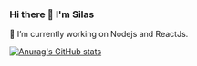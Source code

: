 ### Hi there 👋 I'm Silas
🔭 I’m currently working on Nodejs and ReactJs. 



[![Anurag's GitHub stats](https://github-readme-stats.vercel.app/api?username=silogecho97)](https://github.com/silogecho97/github-readme-stats)
<!--
**SiloGecho97/SiloGecho97** is a ✨ _special_ ✨ repository because its `README.md` (this file) appears on your GitHub profile.

Here are some ideas to get you started:

-  ...
- 🌱 I’m currently learning ...
- 👯 I’m looking to collaborate on ...
- 🤔 I’m looking for help with ...
- 💬 Ask me about ...
- 📫 How to reach me: ...
- 😄 Pronouns: ...
- ⚡ Fun fact: ...
-->
